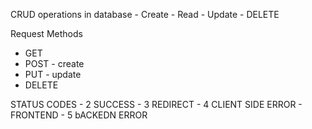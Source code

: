 
CRUD operations in database
    - Create
    - Read
    - Update
    - DELETE


Request Methods
  - GET  
  - POST  - create
  - PUT  - update
  - DELETE 


STATUS CODES
    - 2  SUCCESS
    - 3  REDIRECT
    - 4  CLIENT SIDE ERROR - FRONTEND
    - 5  bACKEDN ERROR